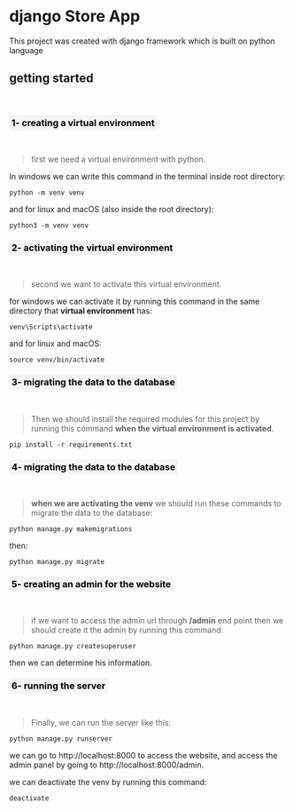 # django Store App
This project was created with django framework which is built on python language

## __getting started__
<br/>

### <mark style="background-color: whitesmoke;font-weight: bold;padding: 4px">1- creating a virtual environment</mark>

<br />

> first we need a virtual environment with python.

In windows we can write this command in the terminal inside root directory: 

```
python -m venv venv
```

and for linux and macOS (also inside the root directory):
```
python3 -m venv venv
```

### <mark style="background-color: whitesmoke;font-weight: bold;padding: 4px">2- activating the virtual environment</mark>

<br />

>second we want to activate this virtual environment.

for windows we can activate it by running this command in the same directory that __virtual environment__ has:
```
venv\Scripts\activate
```

and for linux and macOS:

```
source venv/bin/activate
```

 ### <mark style="background-color: whitesmoke;font-weight: bold; padding: 4px">3- migrating the data to the database</mark> 

<br/>

> Then we should install the required modules for this project by running this command __when the virtual environment is activated__.

```
pip install -r requirements.txt
```

 ### <mark style="background-color: whitesmoke;font-weight: bold; padding: 4px">4- migrating the data to the database</mark> 

<br/>

>__when we are activating the venv__ we should run these commands to migrate the data to the database:

```
python manage.py makemigrations
```

then:

```
python manage.py migrate
```

 ### <mark style="background-color: whitesmoke;font-weight: bold; padding: 4px">5- creating an admin for the website</mark>
 <br/>

 >if we want to access the admin url through  __/admin__ end point then we should create it the admin by running this command:

 ```
python manage.py createsuperuser
```

then we can determine his information.

 ### <mark style="background-color: whitesmoke;font-weight: bold; padding: 4px">6- running the server</mark>
 <br/>

 > Finally, we can run the server like this:

 ```
 python manage.py runserver
 ```

 we can go to http://localhost:8000 to access the website, and access the admin panel by going to http://localhost:8000/admin.

 we can deactivate the venv by running this command:
 ```
 deactivate
 ```

